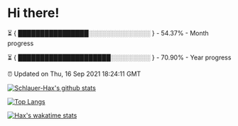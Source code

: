 # Hi there!

⏳ { ████████████████░░░░░░░░░░░░░░ } - 54.37% - Month progress

⏳ { █████████████████████░░░░░░░░░ } - 70.90% - Year progress

⏰ Updated on Thu, 16 Sep 2021 18:24:11 GMT


[![Schlauer-Hax's github stats](https://github-readme-stats.vercel.app/api?username=Schlauer-Hax&show_icons=true&theme=dark&count_private=true)](https://github.com/Schlauer-Hax)


[![Top Langs](https://github-readme-stats.vercel.app/api/top-langs/?username=Schlauer-Hax&layout=compact&theme=dark)](https://github.com/Schlauer-Hax?tab=repositories)


[![Hax's wakatime stats](https://github-readme-stats.vercel.app/api/wakatime?username=Hax&theme=dark)](https://wakatime.com/@Hax)

